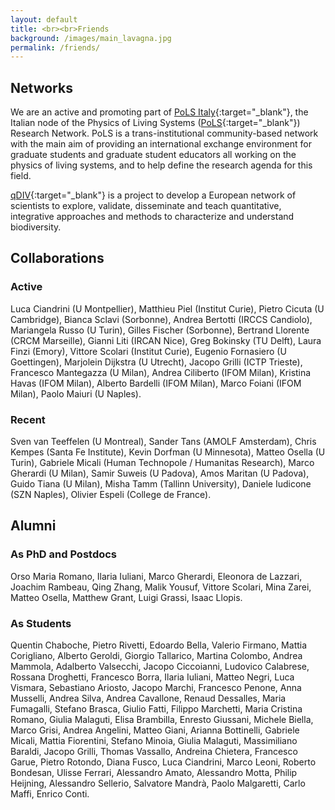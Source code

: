 ```yaml
---
layout: default
title: <br><br>Friends
background: /images/main_lavagna.jpg
permalink: /friends/
---
```


## Networks

We are an active and promoting part of [PoLS Italy](http://pols_italy.unimi.it/ 'PoLS'){:target="_blank"}, the Italian node of the Physics of Living Systems ([PoLS](https://pols.rice.edu/){:target="_blank"}) Research Network. PoLS is a trans-institutional community-based network with the main aim of providing an international exchange environment for graduate students and graduate student educators all working on the physics of living systems, and to help define the research agenda for this field.

[qDIV](http://qdiv.unimi.it/ 'qDIV'){:target="_blank"} is a project to develop a European network of scientists to explore, validate, disseminate and teach quantitative, integrative approaches and methods to characterize and understand biodiversity.

## Collaborations

### Active
Luca Ciandrini (U Montpellier), Matthieu Piel (Institut Curie), Pietro Cicuta (U Cambridge), Bianca Sclavi (Sorbonne), Andrea Bertotti (IRCCS Candiolo), Mariangela Russo (U Turin), Gilles Fischer (Sorbonne), Bertrand Llorente (CRCM Marseille), Gianni Liti (IRCAN Nice), Greg Bokinsky (TU Delft), Laura Finzi (Emory), Vittore Scolari (Institut Curie), Eugenio Fornasiero (U Goettingen), Marjolein Dijkstra (U Utrecht), Jacopo Grilli (ICTP Trieste), Francesco Mantegazza (U Milan), Andrea Ciliberto (IFOM Milan), Kristina Havas (IFOM Milan), Alberto Bardelli (IFOM Milan), Marco Foiani (IFOM Milan), Paolo Maiuri (U Naples). 

### Recent
Sven van Teeffelen (U Montreal), Sander Tans (AMOLF Amsterdam), Chris Kempes (Santa Fe Institute), Kevin Dorfman (U Minnesota), Matteo Osella (U Turin), Gabriele Micali (Human Technopole / Humanitas Research), Marco Gherardi (U Milan), Samir Suweis (U Padova), Amos Maritan (U Padova), Guido Tiana (U Milan), Misha Tamm (Tallinn University), Daniele Iudicone (SZN Naples), Olivier Espeli (College de France). 

## Alumni

### As PhD and Postdocs
Orso Maria Romano, Ilaria Iuliani, Marco Gherardi, Eleonora de Lazzari, Joachim Rambeau, Qing Zhang, Malik Yousuf, Vittore Scolari, Mina Zarei, Matteo Osella, Matthew Grant, Luigi Grassi, Isaac Llopis.

### As Students 
Quentin Chaboche, Pietro Rivetti, Edoardo Bella, Valerio Firmano, Mattia Corigliano, Alberto Geroldi, Giorgio Tallarico, Martina Colombo, Andrea Mammola, Adalberto Valsecchi, Jacopo Ciccoianni, Ludovico Calabrese, Rossana Droghetti, Francesco Borra, Ilaria Iuliani, Matteo Negri, Luca Vismara, Sebastiano Ariosto, Jacopo Marchi, Francesco Penone, Anna Musselli, Andrea Silva, Andrea Cavallone, Renaud Dessalles, Maria Fumagalli, Stefano Brasca, Giulio Fatti, Filippo Marchetti, Maria Cristina Romano, Giulia Malaguti, Elisa Brambilla, Enresto Giussani, Michele Biella, Marco Grisi, Andrea Angelini, Matteo Giani, Arianna Bottinelli, Gabriele Micali, Mattia Fiorentini, Stefano Minoia, Giulia Malaguti, Massimiliano Baraldi, Jacopo Grilli, Thomas Vassallo, Andreina Chietera, Francesco Garue, Pietro Rotondo, Diana Fusco, Luca Ciandrini, Marco Leoni, Roberto Bondesan, Ulisse Ferrari, Alessandro Amato, Alessandro Motta, Philip Heijning, Alessandro Sellerio, Salvatore Mandrà, Paolo Malgaretti, Carlo Maffi, Enrico Conti.

